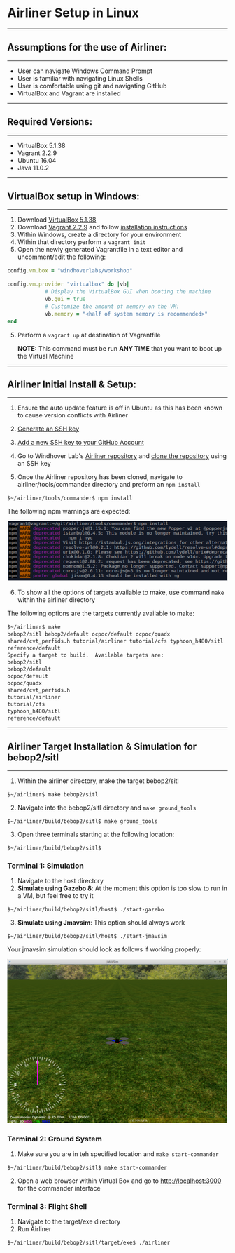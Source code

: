 # Airliner Setup in Linux
***
## Assumptions for the use of Airliner:
***
* User can navigate Windows Command Prompt
* User is familiar with navigating Linux Shells
* User is comfortable using git and navigating GitHub
* VirtualBox and Vagrant are installed

***
## Required Versions:
***
* VirtualBox 5.1.38
* Vagrant 2.2.9
* Ubuntu 16.04
* Java 11.0.2

***
## VirtualBox setup in Windows:
***

1. Download [VirtualBox 5.1.38](https://www.virtualbox.org/wiki/Download_Old_Builds_5_1 "VirtualBox 5.1.38")
2. Download [Vagrant 2.2.9](https://www.vagrantup.com/downloads "Vagrant 2.2.9") and follow [installation instructions](https://www.vagrantup.com/docs/installation)
2. Within Windows, create a directory for your environment
3. Within that directory perform a `vagrant init`
4. Open the newly generated Vagrantfile in a text editor and uncomment/edit the following: 

```ruby
config.vm.box = "windhoverlabs/workshop"
```

```ruby
config.vm.provider "virtualbox" do |vb|
            # Display the VirtualBox GUI when booting the machine
            vb.gui = true
            # Customize the amount of memory on the VM:
            vb.memory = "<half of system memory is recommended>"
end
```

5. Perform a `vagrant up` at destination of Vagrantfile

	**NOTE:** This command must be run **ANY TIME** that you want to boot up the Virtual Machine

***
## Airliner Initial Install & Setup:
***


1. Ensure the auto update feature is off in Ubuntu as this has been known to cause version conflicts with Airliner

2. [Generate an SSH key](https://docs.github.com/en/github/authenticating-to-github/generating-a-new-ssh-key-and-adding-it-to-the-ssh-agent)

3. [Add a new SSH key to your GitHub Account](https://docs.github.com/en/github/authenticating-to-github/adding-a-new-ssh-key-to-your-github-account)

4. Go to Windhover Lab's [Airliner repository](https://github.com/WindhoverLabs/airliner) and [clone the repository](https://docs.github.com/en/github/creating-cloning-and-archiving-repositories/cloning-a-repository) using an SSH key

5. Once the Airliner repository has been cloned, navigate to airliner/tools/commander directory and preform an `npm install`  
```shell
$~/airliner/tools/commander$ npm install
```
The following npm warnings are expected:

![2](resources/npm_install.PNG "NPM Warnings")

6. To show all the options of targets available to make, use command `make` within the airliner directory

The following options are the targets currently available to make:
```shell
$~/airliner$ make
bebop2/sitl bebop2/default ocpoc/default ocpoc/quadx shared/cvt_perfids.h tutorial/airliner tutorial/cfs typhoon_h480/sitl reference/default
Specify a target to build.  Available targets are:
bebop2/sitl
bebop2/default
ocpoc/default
ocpoc/quadx
shared/cvt_perfids.h
tutorial/airliner
tutorial/cfs
typhoon_h480/sitl
reference/default
``` 

***
## Airliner Target Installation & Simulation for bebop2/sitl
***
1. Within the airliner directory, make the target bebop2/sitl
```shell
$~/airliner$ make bebop2/sitl
```
2. Navigate into the bebop2/sitl directory and `make ground_tools`
```shell
$~/airliner/build/bebop2/sitl$ make ground_tools
```
3. Open three terminals starting at the following location: 
```shell
$~/airliner/build/bebop2/sitl$
``` 

### Terminal 1: Simulation

1. Navigate to the host directory
2. **Simulate using Gazebo 8**: At the moment this option is too slow to run in a VM, but feel free to try it 
```shell
$~/airliner/build/bebop2/sitl/host$ ./start-gazebo
``` 
3. **Simulate using Jmavsim**: This option should always work 
```shell
$~/airliner/build/bebop2/sitl/host$ ./start-jmavsim
``` 

Your jmavsim simulation should look as follows if working properly:

![4](resources/jmavsim_start.PNG "Jmavsim Successful")


### Terminal 2: Ground System
1. Make sure you are in teh specified location and `make start-commander`
```shell
$~/airliner/build/bebop2/sitl$ make start-commander
```
2. Open a web browser within Virtual Box and go to [http://localhost:3000](http://localhost:3000 "localhost:3000") for the commander interface


### Terminal 3: Flight Shell
1. Navigate to the target/exe directory
2. Run Airliner
```shell
$~/airliner/build/bebop2/sitl/target/exe$ ./airliner
```

